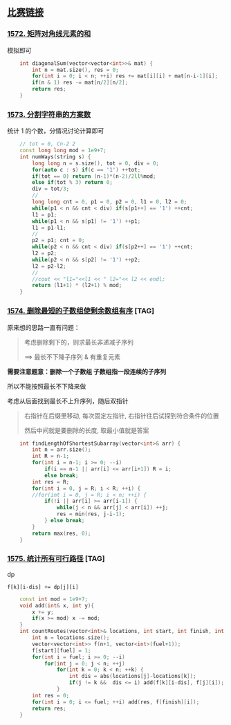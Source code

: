 ## [比赛链接](https://leetcode.cn/contest/biweekly-contest-34/)


### [1572. 矩阵对角线元素的和](https://leetcode.cn/problems/matrix-diagonal-sum/)

模拟即可

```c++
    int diagonalSum(vector<vector<int>>& mat) {
        int n = mat.size(), res = 0;
        for(int i = 0; i < n; ++i) res += mat[i][i] + mat[n-i-1][i];
        if(n & 1) res -= mat[n/2][n/2];
        return res;
    }
```


### [1573. 分割字符串的方案数](https://leetcode.cn/problems/number-of-ways-to-split-a-string/)

统计 1 的个数，分情况讨论计算即可

```c++
    // tot = 0, Cn-2 2 
    const long long mod = 1e9+7;
    int numWays(string s) {
        long long n = s.size(), tot = 0, div = 0;
        for(auto c : s) if(c == '1') ++tot;
        if(tot == 0) return (n-1)*(n-2)/2ll%mod;
        else if(tot % 3) return 0;
        div = tot/3;
        // 
        long long cnt = 0, p1 = 0, p2 = 0, l1 = 0, l2 = 0;
        while(p1 < n && cnt < div) if(s[p1++] == '1') ++cnt;
        l1 = p1;
        while(p1 < n && s[p1] != '1') ++p1;
        l1 = p1-l1;
        // 
        p2 = p1; cnt = 0;
        while(p2 < n && cnt < div) if(s[p2++] == '1') ++cnt;
        l2 = p2;
        while(p2 < n && s[p2] != '1') ++p2;
        l2 = p2-l2;
        //
        //cout << "l1="<<l1 << " l2="<< l2 << endl;
        return (l1+1) * (l2+1) % mod;
    }
```

### [1574. 删除最短的子数组使剩余数组有序](https://leetcode.cn/problems/shortest-subarray-to-be-removed-to-make-array-sorted/) [TAG]

原来想的思路一直有问题：

> 考虑删除剩下的，则求最长非递减子序列
> 
> ==>  最长不下降子序列 & 有重复元素

**需要注意题意：删除一个子数组 子数组指一段连续的子序列**

所以不能按照最长不下降来做

考虑从后面找到最长不上升序列，随后双指针

> 右指针在后缀里移动, 每次固定左指针, 右指针往后试探到符合条件的位置
> 
> 然后中间就是要删除的长度, 取最小值就是答案

```c++
    int findLengthOfShortestSubarray(vector<int>& arr) {
        int n = arr.size();
        int R = n-1;
        for(int i = n-1; i >= 0; --i)
            if(i == n-1 || arr[i] <= arr[i+1]) R = i;
            else break;
        int res = R;
        for(int i = 0, j = R; i < R; ++i) {
        //for(int i = 0, j = R; i < n; ++i) {
            if(!i || arr[i] >= arr[i-1]) {
                while(j < n && arr[j] < arr[i]) ++j;
                res = min(res, j-i-1);
            } else break;
        }
        return max(res, 0);
    }
```

### [1575. 统计所有可行路径](https://leetcode.cn/problems/count-all-possible-routes/) [TAG]

dp 

`f[k][i-dis] += dp[j][i]`

```c++
    const int mod = 1e9+7;
    void add(int& x, int y){
        x += y;
        if(x >= mod) x -= mod;
    }
    int countRoutes(vector<int>& locations, int start, int finish, int fuel) {
        int n = locations.size();
        vector<vector<int>> f(n+1, vector<int>(fuel+1));
        f[start][fuel] = 1;
        for(int i = fuel; i >= 0; --i)
            for(int j = 0; j < n; ++j)
                for(int k = 0; k < n; ++k) {
                    int dis = abs(locations[j]-locations[k]);
                    if(j != k &&  dis <= i) add(f[k][i-dis], f[j][i]);
                }
        int res = 0;
        for(int i = 0; i <= fuel; ++i) add(res, f[finish][i]);
        return res;
    }
```
